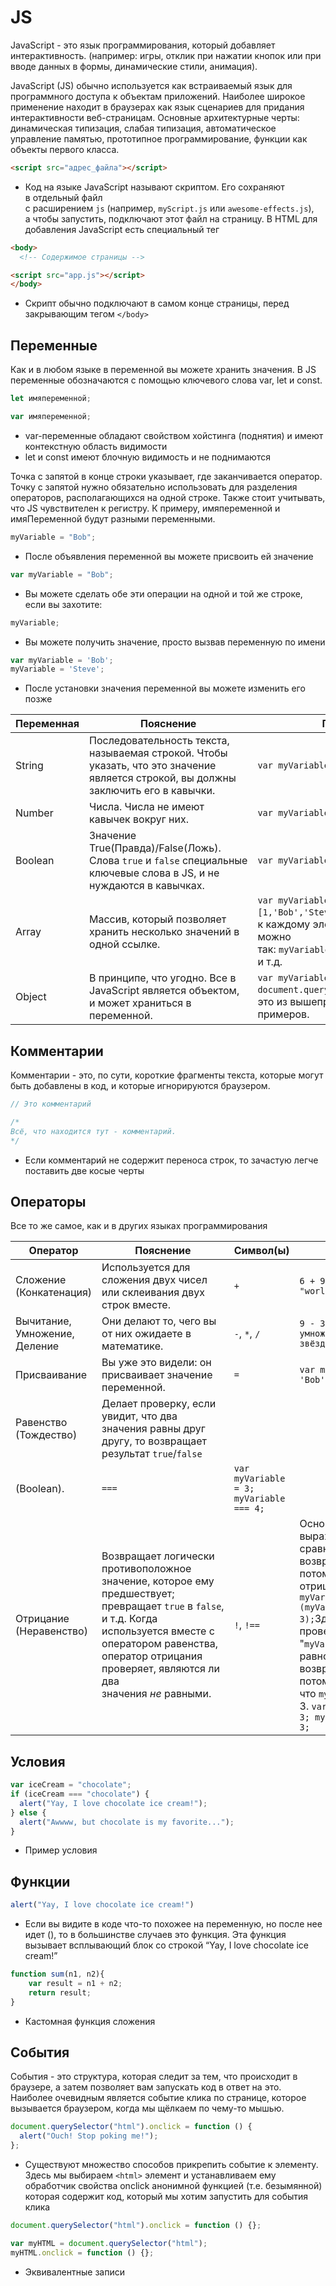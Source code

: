 # JS

JavaScript - это язык программирования, который добавляет интерактивность. (например: игры, отклик при нажатии кнопок или при вводе данных в формы, динамические стили, анимация).

JavaScript (JS) обычно используется как встраиваемый язык для программного доступа к объектам приложений. Наиболее широкое применение находит в браузерах как язык сценариев для придания интерактивности веб-страницам. Основные архитектурные черты: динамическая типизация, слабая типизация, автоматическое управление памятью, прототипное программирование, функции как объекты первого класса.


```html
<script src="адрес_файла"></script>
```
- Код на языке JavaScript называют скриптом. Его сохраняют в отдельный файл с расширением `js` (например, `myScript.js` или `awesome-effects.js`), а чтобы запустить, подключают этот файл на страницу. В HTML для добавления JavaScript есть специальный тег

```html
<body>
  <!-- Содержимое страницы -->

<script src="app.js"></script>
</body>
```
- Скрипт обычно подключают в самом конце страницы, перед закрывающим тегом `</body>`

## Переменные

Как и в любом языке в переменной вы можете хранить значения. В JS переменные обозначаются с помощью ключевого слова var, let и const.

```js
let имяпеременной;

var имяпеременной;
```
- var-переменные обладают свойством хойстинга (поднятия) и имеют контекстную область видимости
- let и const имеют блочную видимость и не поднимаются

Точка с запятой в конце строки указывает, где заканчивается оператор. Точку с запятой нужно обязательно использовать для разделения операторов, располагающихся на одной строке. Также стоит учитывать, что JS чувствителен к регистру. К примеру, имяпеременной и имяПеременной будут разными переменными.

```js
myVariable = "Bob";
```
- После объявления переменной вы можете присвоить ей значение
```js
var myVariable = "Bob";
```
- Вы можете сделать обе эти операции на одной и той же строке, если вы захотите:
```js
myVariable;
```
- Вы можете получить значение, просто вызвав переменную по имени
```js
var myVariable = 'Bob';
myVariable = 'Steve';
```
- После установки значения переменной вы можете изменить его позже

| Переменная | Пояснение                                                                                                                           | Пример                                                                                                                             |
| ---------- | ----------------------------------------------------------------------------------------------------------------------------------- | ---------------------------------------------------------------------------------------------------------------------------------- |
| String     | Последовательность текста, называемая строкой. Чтобы указать, что это значение является строкой, вы должны заключить его в кавычки. | `var myVariable = 'Bob';`                                                                                                          |
| Number     | Числа. Числа не имеют кавычек вокруг них.                                                                                           | `var myVariable = 10;`                                                                                                             |
| Boolean    | Значение True(Правда)/False(Ложь). Слова `true` и `false` специальные ключевые слова в JS, и не нуждаются в кавычках.               | `var myVariable = true;`                                                                                                           |
| Array      | Массив, который позволяет хранить несколько значений в одной ссылке.                                                                | `var myVariable = [1,'Bob','Steve',10];` Обратиться к каждому элементу массива можно так: `myVariable[0]`, `myVariable[1]`, и т.д. |
| Object     | В принципе, что угодно. Все в JavaScript является объектом, и может храниться в переменной.                                         | `var myVariable = document.querySelector('h1');` Все это из вышеприведённых примеров.                                              |

## Комментарии

Комментарии - это, по сути, короткие фрагменты текста, которые могут быть добавлены в код, и которые игнорируются браузером.

```jsx
// Это комментарий

/*
Всё, что находится тут - комментарий.
*/
```
- Если комментарий не содержит переноса строк, то зачастую легче поставить две косые черты

## Операторы

Все то же самое, как и в других языках программирования

|Оператор|Пояснение|Символ(ы)|Пример|
|---|---|---|---|
|Сложение (Конкатенация)|Используется для сложения двух чисел или склеивания двух строк вместе.|`+`|`6 + 9; "Hello " + "world!";`|
|Вычитание, Умножение, Деление|Они делают то, чего вы от них ожидаете в математике.|`-`, `*`, `/`|`9 - 3; 8 * 2; // умножение в JS это звёздочка 9 / 3;`|
|Присваивание|Вы уже это видели: он присваивает значение переменной.|`=`|`var myVariable = 'Bob';`|
|Равенство (Тождество)|Делает проверку, если увидит, что два значения равны друг другу, то возвращает результат `true`/`false`|||
|(Boolean).|`===`|`var myVariable = 3; myVariable === 4;`||
|Отрицание (Неравенство)|Возвращает логически противоположное значение, которое ему предшествует; превращает `true` в `false`, и т.д. Когда используется вместе с оператором равенства, оператор отрицания проверяет, являются ли два значения _не_ равными.|`!`, `!==`|Основное выражение `true`, но сравнение возвращает `false`, потому что мы отрицаем его: `var myVariable = 3; !(myVariable === 3);`Здесь мы проверяем "`myVariable` НЕ равно 3". Это возвращает `false`, потому что `myVariable` равно 3. `var myVariable = 3; myVariable !== 3;`|

## Условия

```js
var iceCream = "chocolate";
if (iceCream === "chocolate") {
  alert("Yay, I love chocolate ice cream!");
} else {
  alert("Awwww, but chocolate is my favorite...");
}
```
- Пример условия

## Функции

```js
alert("Yay, I love chocolate ice cream!")
```
- Если вы видите в коде что-то похожее на переменную, но после нее идет (), то в большинстве случаев это функция. Эта функция вызывает всплывающий блок со строкой “Yay, I love chocolate ice cream!”

```js
function sum(n1, n2){
	var result = n1 + n2;
	return result;
}
```
- Кастомная функция сложения

## События

События - это структура, которая следит за тем, что происходит в браузере, а затем позволяет вам запускать код в ответ на это. Наиболее очевидным является событие клика по странице, которое вызывается браузером, когда мы щёлкаем по чему-то мышью.

```js
document.querySelector("html").onclick = function () {
  alert("Ouch! Stop poking me!");
};
```
- Существуют множество способов прикрепить событие к элементу. Здесь мы выбираем `<html>` элемент и устанавливаем ему обработчик свойства onclick анонимной функцией (т.е. безымянной) которая содержит код, который мы хотим запустить для события клика

```js
document.querySelector("html").onclick = function () {};

var myHTML = document.querySelector("html");
myHTML.onclick = function () {};
```
- Эквивалентные записи
